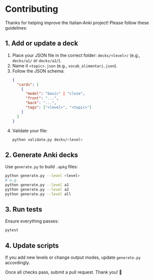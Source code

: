 # Contributing

Thanks for helping improve the Italian‑Anki project! Please follow these guidelines:

## 1. Add or update a deck

1. Place your JSON file in the correct folder: `decks/<level>/` (e.g., `decks/a1/` or `decks/a2/`).
2. Name it `<topic>.json` (e.g., `vocab_alimentari.json`).
3. Follow the JSON schema:
   ```json
   {
     "cards": [
       {
         "model": "basic" | "cloze",
         "front": "...",
         "back": "...",
         "tags": ["<level>", "<topic>"]
       }
     ]
   }
   ```
4. Validate your file:
   ```bash
   python validate.py decks/<level>
   ```

## 2. Generate Anki decks

Use `generate.py` to build `.apkg` files:
```bash
python generate.py --level <level>
# e.g.
python generate.py --level a1
python generate.py --level a2
python generate.py --level all
```

## 3. Run tests

Ensure everything passes:
```bash
pytest
```

## 4. Update scripts

If you add new levels or change output modes, update `generate.py` accordingly.

Once all checks pass, submit a pull request. Thank you! 🎉
